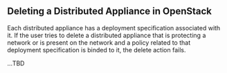 ## Deleting a Distributed Appliance in OpenStack

Each distributed appliance has a deployment specification associated with it. If the user tries to delete a distributed appliance that is protecting a network or is present on the network and a policy related to that deployment specification is binded to it, the delete action fails.

...TBD
